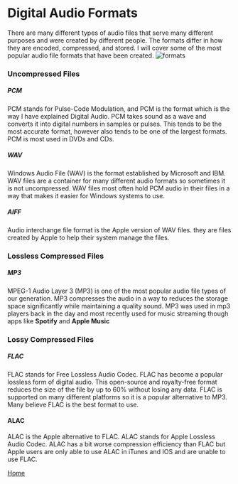 # Digital Audio Formats

There are many different types of audio files that serve many different purposes and were created by different people. The formats differ in how they are encoded, compressed, and stored. I will cover some of the most popular audio file formats that have been created.
![formats](https://cdn.mos.cms.futurecdn.net/EweZgWitzpP2UsDbRBPWYA.jpg)
### Uncompressed Files
##### PCM
PCM stands for Pulse-Code Modulation, and PCM is the format which is the way I have explained Digital Audio. PCM takes sound as a wave and converts it into digital numbers in samples or pulses. This tends to be the most accurate format, however also tends to be one of the largest formats.  PCM is most used in DVDs and CDs.
##### WAV 
Windows Audio File (WAV) is the format established by Microsoft and IBM. WAV files are a container for many different audio formats so sometimes it is not uncompressed. WAV files most often hold PCM audio in their files in a way that makes it easier for Windows systems to use.
##### AIFF
Audio interchange file format is the Apple version of WAV files. they are files created by Apple to help their system manage the files. 
### Lossless Compressed Files
##### MP3
MPEG-1 Audio Layer 3 (MP3) is one of the most popular audio file types of our generation. MP3 compresses the audio in a way to reduces the storage space significantly while maintaining a quality sound. MP3 was used in mp3 players back in the day and most recently used for music streaming though apps like **Spotify** and **Apple Music**

### Lossy Compressed Files
##### FLAC
FLAC stands for Free Lossless Audio Codec. FLAC has become a popular lossless form of digital audio. This open-source and royalty-free format reduces the size of the file by up to 60% without losing any data. FLAC is supported on many different platforms so it is a popular alternative to MP3. Many believe FLAC is the best format to use.  

#### ALAC
ALAC is the Apple alternative to FLAC. ALAC stands for Apple Lossless Audio Codec. ALAC has a bit worse compression efficiency than FLAC but Apple users are only able to use ALAC in iTunes and IOS and are unable to use FLAC. 

[Home](README.md)



